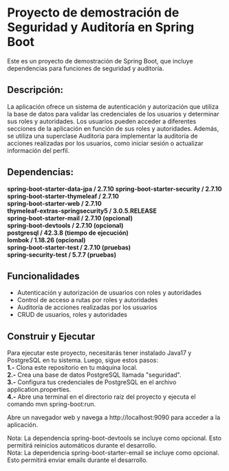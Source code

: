 # Proyecto de demostración de Seguridad y Auditoría en Spring Boot
Este es un proyecto de demostración de Spring Boot, que incluye dependencias para funciones de seguridad y auditoría.

## Descripción:
La aplicación ofrece un sistema de autenticación y autorización que utiliza la base de datos 
para validar las credenciales de los usuarios y determinar sus roles y autoridades. 
Los usuarios pueden acceder a diferentes secciones de la aplicación en función de sus roles y autoridades. 
Además, se utiliza una superclase Auditoria para implementar la auditoría de acciones realizadas por los usuarios, 
como iniciar sesión o actualizar información del perfil.

## Dependencias: 
**spring-boot-starter-data-jpa / 2.7.10** 
**spring-boot-starter-security / 2.7.10**  
**spring-boot-starter-thymeleaf / 2.7.10**  
**spring-boot-starter-web / 2.7.10**  
**thymeleaf-extras-springsecurity5 / 3.0.5.RELEASE**    
**spring-boot-starter-mail / 2.7.10 (opcional)**    
**spring-boot-devtools / 2.7.10 (opcional)**  
**postgresql / 42.3.8 (tiempo de ejecución)**  
**lombok / 1.18.26 (opcional)**  
**spring-boot-starter-test / 2.7.10 (pruebas)**    
**spring-security-test / 5.7.7 (pruebas)**    

## Funcionalidades
- Autenticación y autorización de usuarios con roles y autoridades  
- Control de acceso a rutas por roles y autoridades   
- Auditoría de acciones realizadas por los usuarios  
- CRUD de usuarios, roles y autoridades  

## Construir y Ejecutar
Para ejecutar este proyecto, necesitarás tener instalado Java17 y PostgreSQL en tu sistema. Luego, sigue estos pasos:  
**1.-** Clona este repositorio en tu máquina local.  
**2.-** Crea una base de datos PostgreSQL llamada "seguridad".  
**3.-** Configura tus credenciales de PostgreSQL en el archivo application.properties.  
**4.-** Abre una terminal en el directorio raíz del proyecto y ejecuta el comando mvn spring-boot:run.  
  
Abre un navegador web y navega a http://localhost:9090 para acceder a la aplicación.
  
Nota: La dependencia spring-boot-devtools se incluye como opcional. Esto permitirá reinicios automáticos durante el desarrollo.  
Nota: La dependencia spring-boot-starter-email se incluye como opcional. Esto permitirá enviar emails durante el desarrollo.  
